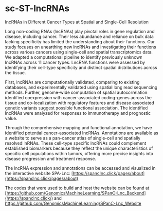 # sc-ST-lncRNAs
lncRNAs in Different Cancer Types at Spatial and Single-Cell Resolution


Long non-coding RNAs (lncRNAs) play pivotal roles in gene regulation and disease, including cancer. Their less abundance and reliance on bulk data lacking specificity has limited the understanding about their functions. Our study focuses on unearthing new lncRNAs and investigating their functions across various cancers using single-cell and spatial transcriptomics data. We adapted a computational pipeline to identify previously unknown lncRNAs  across 11 cancer types. LncRNA functions were assessed by identifying their cell-type specificity and distinct spatial distributions across the tissue.   

First, lncRNAs are computationally validated, comparing to existing databases,  and experimentally validated using spatial long read sequencing methods. Further, genome-wide computation of spatial autocorrelation identified coexpression with cancer-associated coding-genes across the tissue and co-localization with regulatory features and disease associated genetic variants suggest possible functional association. The identified lncRNAs were analyzed for responses to immunotherapy and prognostic value. 

Through the comprehensive mapping and functional annotation, we have identified potential cancer-associated lncRNAs. Annotations are available as a website to serve as a pan-cancer atlas of single-cell and spatially resolved lnRNAs. These cell-type specific lncRNAs could complement established biomarkers because they reflect the unique characteristics of specific cell populations within tumors, offering more precise insights into disease progression and treatment response. 

The lncRNA expression and annotations can be accessed and visualized in the interactive website SPA-Lnc: [https://spanclnc.click/pages/about](https://spanclnc.click/pages/about)


The codes that were used to build and host the website can be found at  [https://github.com/GenomicsMachineLearning/SPanC-Lnc_Backend](https://spanclnc.click/) and https://github.com/GenomicsMachineLearning/SPanC-Lnc_Website 

